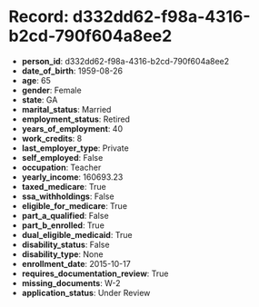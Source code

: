 # Record: d332dd62-f98a-4316-b2cd-790f604a8ee2

- **person_id**: d332dd62-f98a-4316-b2cd-790f604a8ee2
- **date_of_birth**: 1959-08-26
- **age**: 65
- **gender**: Female
- **state**: GA
- **marital_status**: Married
- **employment_status**: Retired
- **years_of_employment**: 40
- **work_credits**: 8
- **last_employer_type**: Private
- **self_employed**: False
- **occupation**: Teacher
- **yearly_income**: 160693.23
- **taxed_medicare**: True
- **ssa_withholdings**: False
- **eligible_for_medicare**: True
- **part_a_qualified**: False
- **part_b_enrolled**: True
- **dual_eligible_medicaid**: True
- **disability_status**: False
- **disability_type**: None
- **enrollment_date**: 2015-10-17
- **requires_documentation_review**: True
- **missing_documents**: W-2
- **application_status**: Under Review